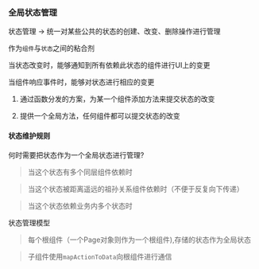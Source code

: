 ### 全局状态管理

状态管理 ->  统一对某些公共的状态的创建、改变、删除操作进行管理

作为`组件`与`状态`之间的粘合剂

当状态改变时，能够通知到所有依赖此状态的组件进行UI上的变更

当组件响应事件时，能够对状态进行相应的变更

1. 通过函数分发的方案，为某一个组件添加方法来提交状态的改变

2. 提供一个全局方法，任何组件都可以提交状态的改变

#### 状态维护规则

何时需要把状态作为一个全局状态进行管理?

> 当这个状态有多个同层组件依赖时

> 当这个状态被距离遥远的祖孙关系组件依赖时（不便于反复向下传递）

> 当这个状态依赖业务内多个状态时

状态管理模型

> 每个根组件（一个Page对象则作为一个根组件),存储的状态作为全局状态

> 子组件使用`mapActionToData`向根组件进行通信
